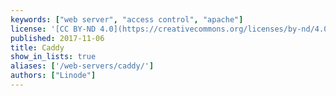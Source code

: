 ```yaml
---
keywords: ["web server", "access control", "apache"]
license: '[CC BY-ND 4.0](https://creativecommons.org/licenses/by-nd/4.0)'
published: 2017-11-06
title: Caddy
show_in_lists: true
aliases: ['/web-servers/caddy/']
authors: ["Linode"]
---
```


